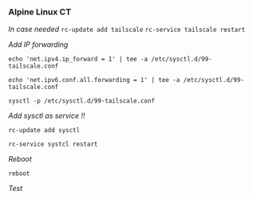 ### Alpine Linux CT

*In case needed*
  `rc-update add tailscale`
  `rc-service tailscale restart`
  

*Add IP forwarding*

  `echo 'net.ipv4.ip_forward = 1' | tee -a /etc/sysctl.d/99-tailscale.conf`
  
  `echo 'net.ipv6.conf.all.forwarding = 1' | tee -a /etc/sysctl.d/99-tailscale.conf`
  
  `sysctl -p /etc/sysctl.d/99-tailscale.conf`

*Add sysctl as service !!*

  `rc-update add sysctl`
  
  `rc-service systcl restart`

*Reboot*

`reboot`

*Test*

